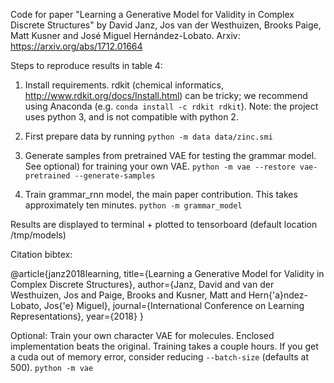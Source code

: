 Code for paper "Learning a Generative Model for Validity in Complex Discrete Structures" by
David Janz, Jos van der Westhuizen, Brooks Paige, Matt Kusner and José Miguel Hernández-Lobato. Arxiv: https://arxiv.org/abs/1712.01664

Steps to reproduce results in table 4:

1) Install requirements.
rdkit (chemical informatics, http://www.rdkit.org/docs/Install.html) can be tricky; we recommend using Anaconda (e.g. `conda install -c rdkit rdkit`).
Note: the project uses python 3, and is not compatible with python 2.

2) First prepare data by running
`python -m data data/zinc.smi`

3) Generate samples from pretrained VAE for testing the grammar model. See optional) for training your own VAE.
`python -m vae --restore vae-pretrained --generate-samples`

4) Train grammar_rnn model, the main paper contribution. This takes approximately ten minutes.
`python -m grammar_model`

Results are displayed to terminal + plotted to tensorboard (default location /tmp/models)

Citation bibtex:

@article{janz2018learning,
    title={Learning a Generative Model for Validity in Complex Discrete Structures},
    author={Janz, David and van der Westhuizen, Jos and Paige, Brooks and Kusner, Matt and Hern{\'a}ndez-Lobato, Jos{\'e} Miguel},
    journal={International Conference on Learning Representations},
    year={2018}
}

Optional: Train your own character VAE for molecules. Enclosed implementation beats the original. Training takes a couple hours.
If you get a cuda out of memory error, consider reducing `--batch-size` (defaults at 500).
`python -m vae`
